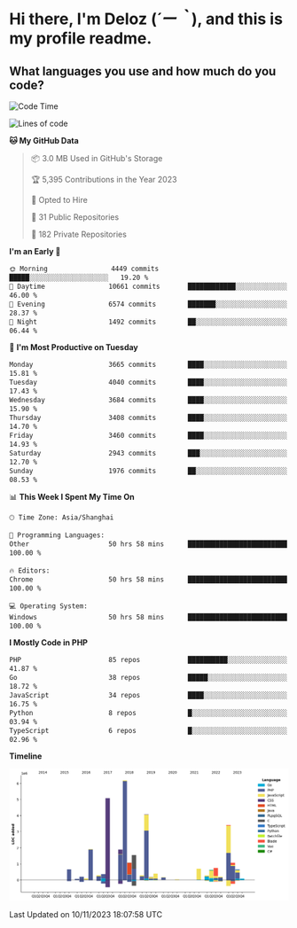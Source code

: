 # **Hi there, I'm Deloz (*´ー｀*), and this is my profile readme.**

## **What languages you use and how much do you code?**

<!--START_SECTION:waka-->
![Code Time](http://img.shields.io/badge/Code%20Time-2%2C762%20hrs%2024%20mins-blue)

![Lines of code](https://img.shields.io/badge/From%20Hello%20World%20I%27ve%20Written-32.2%20million%20lines%20of%20code-blue)

**🐱 My GitHub Data** 

> 📦 3.0 MB Used in GitHub's Storage 
 > 
> 🏆 5,395 Contributions in the Year 2023
 > 
> 💼 Opted to Hire
 > 
> 📜 31 Public Repositories 
 > 
> 🔑 182 Private Repositories 
 > 
**I'm an Early 🐤** 

```text
🌞 Morning                4449 commits        █████░░░░░░░░░░░░░░░░░░░░   19.20 % 
🌆 Daytime                10661 commits       ████████████░░░░░░░░░░░░░   46.00 % 
🌃 Evening                6574 commits        ███████░░░░░░░░░░░░░░░░░░   28.37 % 
🌙 Night                  1492 commits        ██░░░░░░░░░░░░░░░░░░░░░░░   06.44 % 
```
📅 **I'm Most Productive on Tuesday** 

```text
Monday                   3665 commits        ████░░░░░░░░░░░░░░░░░░░░░   15.81 % 
Tuesday                  4040 commits        ████░░░░░░░░░░░░░░░░░░░░░   17.43 % 
Wednesday                3684 commits        ████░░░░░░░░░░░░░░░░░░░░░   15.90 % 
Thursday                 3408 commits        ████░░░░░░░░░░░░░░░░░░░░░   14.70 % 
Friday                   3460 commits        ████░░░░░░░░░░░░░░░░░░░░░   14.93 % 
Saturday                 2943 commits        ███░░░░░░░░░░░░░░░░░░░░░░   12.70 % 
Sunday                   1976 commits        ██░░░░░░░░░░░░░░░░░░░░░░░   08.53 % 
```


📊 **This Week I Spent My Time On** 

```text
🕑︎ Time Zone: Asia/Shanghai

💬 Programming Languages: 
Other                    50 hrs 58 mins      █████████████████████████   100.00 % 

🔥 Editors: 
Chrome                   50 hrs 58 mins      █████████████████████████   100.00 % 

💻 Operating System: 
Windows                  50 hrs 58 mins      █████████████████████████   100.00 % 
```

**I Mostly Code in PHP** 

```text
PHP                      85 repos            ██████████░░░░░░░░░░░░░░░   41.87 % 
Go                       38 repos            █████░░░░░░░░░░░░░░░░░░░░   18.72 % 
JavaScript               34 repos            ████░░░░░░░░░░░░░░░░░░░░░   16.75 % 
Python                   8 repos             █░░░░░░░░░░░░░░░░░░░░░░░░   03.94 % 
TypeScript               6 repos             █░░░░░░░░░░░░░░░░░░░░░░░░   02.96 % 
```



**Timeline**

![Lines of Code chart](https://raw.githubusercontent.com/deloz/deloz/main/assets/bar_graph.png)


 Last Updated on 10/11/2023 18:07:58 UTC
<!--END_SECTION:waka-->
